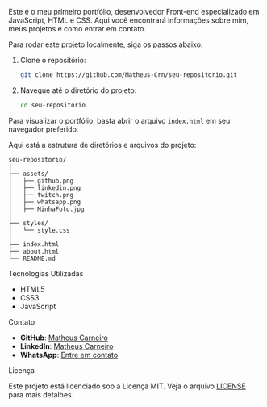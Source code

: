 Este é o meu primeiro portfólio, desenvolvedor Front-end especializado em JavaScript, HTML e CSS. Aqui você encontrará informações sobre mim, meus projetos e como entrar em contato.

Para rodar este projeto localmente, siga os passos abaixo:

1. Clone o repositório:
    ```bash
    git clone https://github.com/Matheus-Crn/seu-repositorio.git
    ```
2. Navegue até o diretório do projeto:
    ```bash
    cd seu-repositorio
    ```
    
Para visualizar o portfólio, basta abrir o arquivo `index.html` em seu navegador preferido.

Aqui está a estrutura de diretórios e arquivos do projeto:

```
seu-repositorio/
│
├── assets/
│   ├── github.png
│   ├── linkedin.png
│   ├── twitch.png
│   ├── whatsapp.png
│   ├── MinhaFoto.jpg
│
├── styles/
│   └── style.css
│
├── index.html
├── about.html
└── README.md
```

Tecnologias Utilizadas

- HTML5
- CSS3
- JavaScript

Contato

- **GitHub**: [Matheus Carneiro](https://github.com/Matheus-Crn)
- **LinkedIn**: [Matheus Carneiro](https://www.linkedin.com/in/matheus-carneiro-873840218/)
- **WhatsApp**: [Entre em contato](https://wa.me/5583991343551?=Olá)

Licença

Este projeto está licenciado sob a Licença MIT. Veja o arquivo [LICENSE](LICENSE) para mais detalhes.
